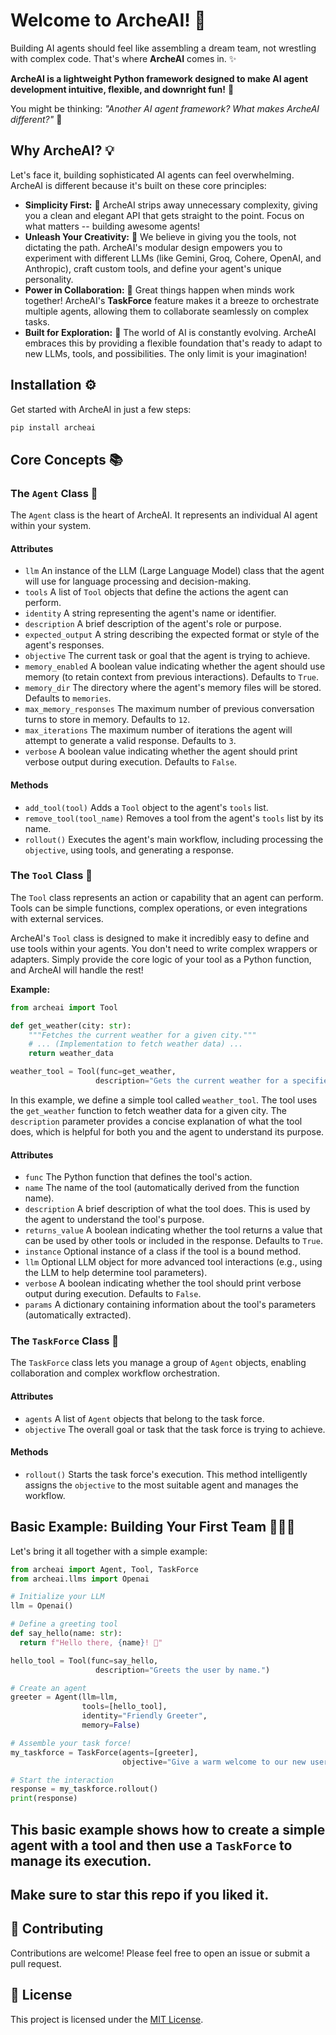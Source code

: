 # Welcome to ArcheAI! 🚀

Building AI agents should feel like assembling a dream team, not wrestling with complex code. That's where **ArcheAI** comes in. ✨

**ArcheAI is a lightweight Python framework designed to make AI agent development intuitive, flexible, and downright fun!** 🎉

You might be thinking: *"Another AI agent framework? What makes ArcheAI different?"* 🤔

## Why ArcheAI? 💡

Let's face it, building sophisticated AI agents can feel overwhelming. ArcheAI is different because it's built on these core principles:

-   **Simplicity First:** 🧘 ArcheAI strips away unnecessary complexity, giving you a clean and elegant API that gets straight to the point. Focus on what matters -- building awesome agents!
-   **Unleash Your Creativity:** 🎨 We believe in giving you the tools, not dictating the path. ArcheAI's modular design empowers you to experiment with different LLMs (like Gemini, Groq, Cohere, OpenAI, and Anthropic), craft custom tools, and define your agent's unique personality.
-   **Power in Collaboration:** 🤝 Great things happen when minds work together! ArcheAI's **TaskForce** feature makes it a breeze to orchestrate multiple agents, allowing them to collaborate seamlessly on complex tasks. 
-   **Built for Exploration:** 🔭 The world of AI is constantly evolving. ArcheAI embraces this by providing a flexible foundation that's ready to adapt to new LLMs, tools, and possibilities. The only limit is your imagination!

## Installation ⚙️

Get started with ArcheAI in just a few steps:

```bash
pip install archeai 
```

## Core Concepts 📚

### The `Agent` Class 👤

The `Agent` class is the heart of ArcheAI. It represents an individual AI agent within your system.

#### Attributes

- `llm`                    An instance of the LLM (Large Language Model) class that the agent will use for language processing and decision-making.
- `tools`                  A list of `Tool` objects that define the actions the agent can perform.
- `identity`               A string representing the agent's name or identifier.
- `description`            A brief description of the agent's role or purpose.
- `expected_output`        A string describing the expected format or style of the agent's responses.
- `objective`              The current task or goal that the agent is trying to achieve.
- `memory_enabled`         A boolean value indicating whether the agent should use memory (to retain context from previous interactions). Defaults to `True`.
- `memory_dir`             The directory where the agent's memory files will be stored. Defaults to `memories`.
- `max_memory_responses`   The maximum number of previous conversation turns to store in memory. Defaults to `12`.
- `max_iterations`         The maximum number of iterations the agent will attempt to generate a valid response. Defaults to `3`.
- `verbose`                A boolean value indicating whether the agent should print verbose output during execution. Defaults to `False`.

#### Methods

- `add_tool(tool)`           Adds a `Tool` object to the agent's `tools` list.
- `remove_tool(tool_name)`   Removes a tool from the agent's `tools` list by its name.
- `rollout()`                Executes the agent's main workflow, including processing the `objective`, using tools, and generating a response.

### The `Tool` Class 🧰

The `Tool` class represents an action or capability that an agent can perform. Tools can be simple functions, complex operations, or even integrations with external services.

ArcheAI's `Tool` class is designed to make it incredibly easy to define and use tools within your agents. You don't need to write complex wrappers or adapters. Simply provide the core logic of your tool as a Python function, and ArcheAI will handle the rest!

**Example:**

```python
from archeai import Tool

def get_weather(city: str):
    """Fetches the current weather for a given city.""" 
    # ... (Implementation to fetch weather data) ... 
    return weather_data 

weather_tool = Tool(func=get_weather, 
                   description="Gets the current weather for a specified city.")
```

In this example, we define a simple tool called `weather_tool`. The tool uses the `get_weather` function to fetch weather data for a given city. The `description` parameter provides a concise explanation of what the tool does, which is helpful for both you and the agent to understand its purpose.

#### Attributes

- `func`            The Python function that defines the tool's action.
- `name`            The name of the tool (automatically derived from the function name).
- `description`     A brief description of what the tool does. This is used by the agent to understand the tool's purpose.
- `returns_value`   A boolean indicating whether the tool returns a value that can be used by other tools or included in the response. Defaults to `True`.
- `instance`        Optional instance of a class if the tool is a bound method.
- `llm`             Optional LLM object for more advanced tool interactions (e.g., using the LLM to help determine tool parameters).
- `verbose`         A boolean indicating whether the tool should print verbose output during execution. Defaults to `False`.
- `params`          A dictionary containing information about the tool's parameters (automatically extracted).


### The `TaskForce` Class 👥

The `TaskForce` class lets you manage a group of `Agent` objects, enabling collaboration and complex workflow orchestration.

#### Attributes

- `agents`       A list of `Agent` objects that belong to the task force.
- `objective`    The overall goal or task that the task force is trying to achieve.

#### Methods

- `rollout()`   Starts the task force's execution. This method intelligently assigns the `objective` to the most suitable agent and manages the workflow.

## Basic Example: Building Your First Team 🧑‍🤝‍🧑

Let's bring it all together with a simple example:

```python
from archeai import Agent, Tool, TaskForce
from archeai.llms import Openai 

# Initialize your LLM
llm = Openai()

# Define a greeting tool
def say_hello(name: str):
  return f"Hello there, {name}! 👋" 

hello_tool = Tool(func=say_hello, 
                   description="Greets the user by name.")

# Create an agent
greeter = Agent(llm=llm, 
                tools=[hello_tool], 
                identity="Friendly Greeter",
                memory=False)

# Assemble your task force!
my_taskforce = TaskForce(agents=[greeter], 
                         objective="Give a warm welcome to our new user!") 

# Start the interaction
response = my_taskforce.rollout() 
print(response) 
```

This basic example shows how to create a simple agent with a tool and then use a `TaskForce` to manage its execution.
--

## Make sure to star this repo if you liked it. 

## 🤝 Contributing

Contributions are welcome! Please feel free to open an issue or submit a pull request.

## 📄 License

This project is licensed under the [MIT License](LICENSE).
